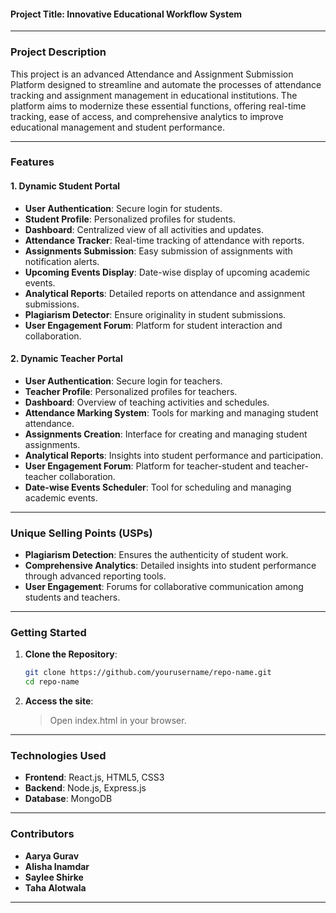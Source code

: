 #### Project Title: Innovative Educational Workflow System

---

### Project Description

This project is an advanced Attendance and Assignment Submission Platform designed to streamline and automate the processes of attendance tracking and assignment management in educational institutions. The platform aims to modernize these essential functions, offering real-time tracking, ease of access, and comprehensive analytics to improve educational management and student performance.

---

### Features

#### 1. **Dynamic Student Portal**

- **User Authentication**: Secure login for students.
- **Student Profile**: Personalized profiles for students.
- **Dashboard**: Centralized view of all activities and updates.
- **Attendance Tracker**: Real-time tracking of attendance with reports.
- **Assignments Submission**: Easy submission of assignments with notification alerts.
- **Upcoming Events Display**: Date-wise display of upcoming academic events.
- **Analytical Reports**: Detailed reports on attendance and assignment submissions.
- **Plagiarism Detector**: Ensure originality in student submissions.
- **User Engagement Forum**: Platform for student interaction and collaboration.

#### 2. **Dynamic Teacher Portal**

- **User Authentication**: Secure login for teachers.
- **Teacher Profile**: Personalized profiles for teachers.
- **Dashboard**: Overview of teaching activities and schedules.
- **Attendance Marking System**: Tools for marking and managing student attendance.
- **Assignments Creation**: Interface for creating and managing student assignments.
- **Analytical Reports**: Insights into student performance and participation.
- **User Engagement Forum**: Platform for teacher-student and teacher-teacher collaboration.
- **Date-wise Events Scheduler**: Tool for scheduling and managing academic events.

---

### Unique Selling Points (USPs)

- **Plagiarism Detection**: Ensures the authenticity of student work.
- **Comprehensive Analytics**: Detailed insights into student performance through advanced reporting tools.
- **User Engagement**: Forums for collaborative communication among students and teachers.

---

### Getting Started

1. **Clone the Repository**:

   ```bash
   git clone https://github.com/yourusername/repo-name.git
   cd repo-name
   ```

2. **Access the site**:

   > Open index.html in your browser.

---

### Technologies Used

- **Frontend**: React.js, HTML5, CSS3
- **Backend**: Node.js, Express.js
- **Database**: MongoDB

---

### Contributors

- **Aarya Gurav**
- **Alisha Inamdar**
- **Saylee Shirke**
- **Taha Alotwala**

---

